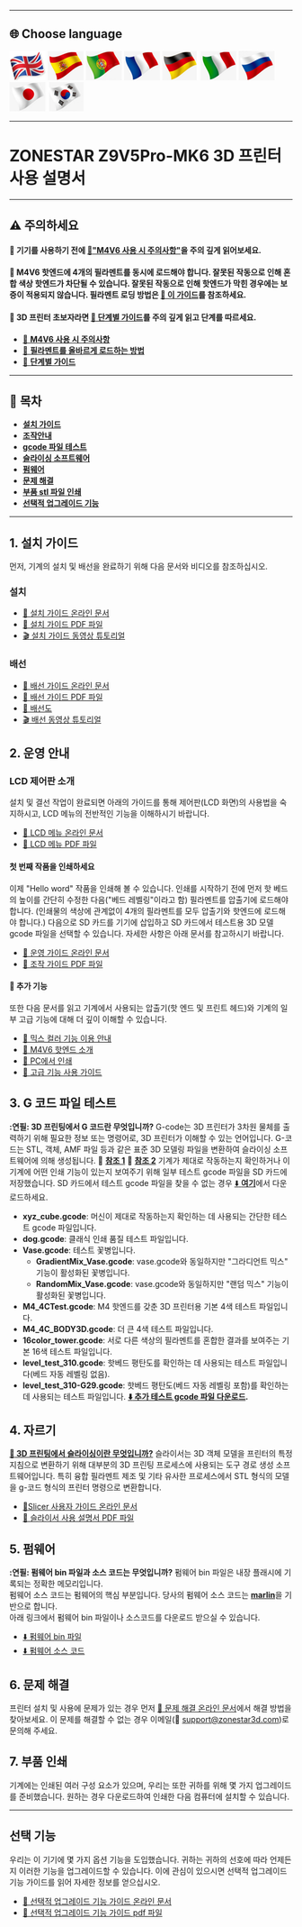 [M4V6_PRECAUTION]: https://github.com/ZONESTAR3D/Upgrade-kit-guide/blob/main/HOTEND/M4/M4_V6/M4V6_Precaution.md
[Z9V5MK6_STEPBYSTEP]: https://github.com/ZONESTAR3D/Z9/blob/main/Z9V5/Z9V5-MK6/step_by_step.md
[Z9V5MK6_LOADFILAMENT]: https://github.com/ZONESTAR3D/Z9/blob/main/Z9V5/Z9V5-MK6/2.Operation/Operation.md#load-filaments
[Z9V5MK6_OPTION]: https://github.com/ZONESTAR3D/Z9/blob/main/Z9V5/Z9V5-MK6/OptionalFeatures.md
[LINK_M4V6]: https://github.com/ZONESTAR3D/Upgrade-kit-guide/blob/main/HOTEND/M4/M4_V6
[LINK_MIX_FEATURE]: https://github.com/ZONESTAR3D/Document-and-User-Guide/blob/master/Mixing_Color
[LINK_FIRMWARE]: https://github.com/ZONESTAR3D/Firmware/blob/master/Z9/Z9V5/bin/Z9V5Pro-MK6
[LINK_SOURCECODE]: https://github.com/ZONESTAR3D/source-code-for-3d-printer
[LINK_TROUBLESHOOTING]: https://github.com/ZONESTAR3D/Z9/blob/main/Z9V5/Z9V5_FAQ
[M4_TEST_GCODE]: https://github.com/ZONESTAR3D/Slicing-Guide/blob/master/PrusaSlicer/test_gcode/M4/readme.md
[GCODE_REF1]: https://beginner3dprinting.com/what-is-g-code-in-3d-printing/
[GCODE_REF2]: https://www.reprap.org/wiki/G-code

----
## <a id="choose-language">:globe_with_meridians: Choose language </a>
[![](../lanpic/EN.png)](./readme.md)
[![](../lanpic/ES.png)](./readme_es.md)
[![](../lanpic/PT.png)](./readme_pt.md)
[![](../lanpic/FR.png)](./readme_fr.md)
[![](../lanpic/DE.png)](./readme_de.md)
[![](../lanpic/IT.png)](./readme_it.md)
[![](../lanpic/RU.png)](./readme_ru.md)
[![](../lanpic/JP.png)](./readme_jp.md)
[![](../lanpic/KR.png)](./readme_kr.md)

----
# ZONESTAR Z9V5Pro-MK6 3D 프린터 사용 설명서

----
## :warning: 주의하세요
#### :loudspeaker: 기기를 사용하기 전에 [:book:"M4V6 사용 시 주의사항"][M4V6_PRECAUTION]을 주의 깊게 읽어보세요.
#### :loudspeaker: M4V6 핫엔드에 4개의 필라멘트를 동시에 로드해야 합니다. 잘못된 작동으로 인해 혼합 색상 핫엔드가 차단될 수 있습니다. 잘못된 작동으로 인해 핫엔드가 막힌 경우에는 보증이 적용되지 않습니다. 필라멘트 로딩 방법은 [:book: 이 가이드][Z9V5MK6_LOADFILAMENT]를 참조하세요.
#### :loudspeaker: 3D 프린터 초보자라면 [:book: 단계별 가이드][Z9V5MK6_STEPBYSTEP]를 주의 깊게 읽고 단계를 따르세요.
- [:book: **M4V6 사용 시 주의사항**][M4V6_PRECAUTION]
- [:book: **필라멘트를 올바르게 로드하는 방법**][Z9V5MK6_LOADFILAMENT]
- [:book: **단계별 가이드**][Z9V5MK6_STEPBYSTEP]

------
## :book: 목차
- [**설치 가이드**](#A1)
- [**조작안내**](#A2)
- [**gcode 파일 테스트**](#A3)
- [**슬라이싱 소프트웨어**](#A4)
- [**펌웨어**](#A5)
- [**문제 해결**](#A6)
- [**부품 stl 파일 인쇄**](#A7)
- [**선택적 업그레이드 기능**](#A8)

-----
## <a id="A1"> 1. 설치 가이드 </a>
먼저, 기계의 설치 및 배선을 완료하기 위해 다음 문서와 비디오를 참조하십시오.
### 설치
- [:book: 설치 가이드 온라인 문서](./1.Installation/Installation.md)
- [:blue_book: 설치 가이드 PDF 파일](./1.Installation/Installation.pdf)
- [:clapper: 설치 가이드 동영상 튜토리얼](https://youtu.be/TGHUVzV1Pg4)
### 배선
- [:book: 배선 가이드 온라인 문서](./1.Installation/Wiring.md)
- [:blue_book: 배선 가이드 PDF 파일](./1.Installation/Wiring.pdf)
- [:art: 배선도](./1.Installation/Z9V5Pro_Wiring_Diagram.jpg)
- [:clapper: 배선 동영상 튜토리얼](https://youtu.be/tQQNLDOpdQU)

## <a id="A2"> 2. 운영 안내 </a>
### **LCD 제어판 소개**
설치 및 결선 작업이 완료되면 아래의 가이드를 통해 제어판(LCD 화면)의 사용법을 숙지하시고, LCD 메뉴의 전반적인 기능을 이해하시기 바랍니다.
- [:book: LCD 메뉴 온라인 문서](./2.Operation/LCDMENU_Description.md)
- [:blue_book: LCD 메뉴 PDF 파일](./2.Operation/LCDMENU_Description.pdf)
#### **첫 번째 작품을 인쇄하세요**
이제 "Hello word" 작품을 인쇄해 볼 수 있습니다. 인쇄를 시작하기 전에 먼저 핫 베드의 높이를 간단히 수정한 다음("베드 레벨링"이라고 함) 필라멘트를 압출기에 로드해야 합니다. (인쇄물의 색상에 관계없이 4개의 필라멘트를 모두 압출기와 핫엔드에 로드해야 합니다.) 다음으로 SD 카드를 기기에 삽입하고 SD 카드에서 테스트용 3D 모델 gcode 파일을 선택할 수 있습니다. 자세한 사항은 아래 문서를 참고하시기 바랍니다.
- [:book: 운영 가이드 온라인 문서](./2.Operation/Operation.md)
- [:blue_book: 조작 가이드 PDF 파일](./2.Operation/Operation.pdf)
#### :page_with_curl: 추가 기능
또한 다음 문서를 읽고 기계에서 사용되는 압출기(핫 엔드 및 프린트 헤드)와 기계의 일부 고급 기능에 대해 더 깊이 이해할 수 있습니다.
- [:book: 믹스 컬러 기능 이용 안내][LINK_MIX_FEATURE]
- [:book: M4V6 핫엔드 소개][LINK_M4V6]
- [:book: PC에서 인쇄](./2.Operation/PrintFromPC/readme.md)
- [:book: 고급 기능 사용 가이드](./2.Operation/Advance_Features.md)

## <a id="A3"> 3. G 코드 파일 테스트 </a>
**:연필: 3D 프린팅에서 G 코드란 무엇입니까?**
G-code는 3D 프린터가 3차원 물체를 출력하기 위해 필요한 정보 또는 명령어로, 3D 프린터가 이해할 수 있는 언어입니다. G-코드는 STL, 객체, AMF 파일 등과 같은 표준 3D 모델링 파일을 변환하여 슬라이싱 소프트웨어에 의해 생성됩니다. :page_with_curl: [**참조 1**][GCODE_REF1] :page_with_curl: [**참조 2**][GCODE_REF2]
기계가 제대로 작동하는지 확인하거나 이 기계에 어떤 인쇄 기능이 있는지 보여주기 위해 일부 테스트 gcode 파일을 SD 카드에 저장했습니다. SD 카드에서 테스트 gcode 파일을 찾을 수 없는 경우 [:arrow_down: **여기**](./3.TestGcode/Test_gcode.zip)에서 다운로드하세요.
- **xyz_cube.gcode**: 머신이 제대로 작동하는지 확인하는 데 사용되는 간단한 테스트 gcode 파일입니다.
- **dog.gcode**: 클래식 인쇄 품질 테스트 파일입니다.
- **Vase.gcode**: 테스트 꽃병입니다.
   - **GradientMix_Vase.gcode**: vase.gcode와 동일하지만 "그라디언트 믹스" 기능이 활성화된 꽃병입니다.
   - **RandomMix_Vase.gcode**: vase.gcode와 동일하지만 "랜덤 믹스" 기능이 활성화된 꽃병입니다.
- **M4_4CTest.gcode**: M4 핫엔드를 갖춘 3D 프린터용 기본 4색 테스트 파일입니다.
- **M4_4C_BODY3D.gcode**: 더 큰 4색 테스트 파일입니다.
- **16color_tower.gcode**: 서로 다른 색상의 필라멘트를 혼합한 결과를 보여주는 기본 16색 테스트 파일입니다.
- **level_test_310.gcode**: 핫베드 평탄도를 확인하는 데 사용되는 테스트 파일입니다(베드 자동 레벨링 없음).
- **level_test_310-G29.gcode**: 핫베드 평탄도(베드 자동 레벨링 포함)를 확인하는 데 사용되는 테스트 파일입니다.
**[:arrow_down: 추가 테스트 gcode 파일 다운로드][M4_TEST_GCODE].**
 
## <a id="A4"> 4. 자르기 </a>
**[:pencil: 3D 프린팅에서 슬라이싱이란 무엇입니까?](https://en.wikipedia.org/wiki/Slicer_(3D_printing))**
슬라이서는 3D 객체 모델을 프린터의 특정 지침으로 변환하기 위해 대부분의 3D 프린팅 프로세스에 사용되는 도구 경로 생성 소프트웨어입니다. 특히 융합 필라멘트 제조 및 기타 유사한 프로세스에서 STL 형식의 모델을 g-코드 형식의 프린터 명령으로 변환합니다.
- [:book:Slicer 사용자 가이드 온라인 문서](./4.Slicing/readme.md)
- [:blue_book: 슬라이서 사용 설명서 PDF 파일](./4.Slicing/Slicing.pdf)

## <a id="A5"> 5. 펌웨어 </a>
**:연필: 펌웨어 bin 파일과 소스 코드는 무엇입니까?**
펌웨어 bin 파일은 내장 플래시에 기록되는 정확한 메모리입니다.   
펌웨어 소스 코드는 펌웨어의 핵심 부분입니다. 당사의 펌웨어 소스 코드는 [**marlin**](https://www.marlinfw.org)을 기반으로 합니다.   
아래 링크에서 펌웨어 bin 파일이나 소스코드를 다운로드 받으실 수 있습니다.   
- [:arrow_down: 펌웨어 bin 파일][LINK_FIRMWARE]
- [:arrow_down: 펌웨어 소스 코드][LINK_SOURCECODE]

## <a id="A6"> 6. 문제 해결 </a>
프린터 설치 및 사용에 문제가 있는 경우 먼저 [:book: 문제 해결 온라인 문서][LINK_TROUBLESHOOTING]에서 해결 방법을 찾아보세요. 이 문제를 해결할 수 없는 경우 이메일(:email: support@zonestar3d.com)로 문의해 주세요.

## <a id="A7"> 7. 부품 인쇄 </a>
기계에는 인쇄된 여러 구성 요소가 있으며, 우리는 또한 귀하를 위해 몇 가지 업그레이드를 준비했습니다. 원하는 경우 다운로드하여 인쇄한 다음 컴퓨터에 설치할 수 있습니다.

-----
## <a id="A8"> 선택 기능 </a>
우리는 이 기기에 몇 가지 옵션 기능을 도입했습니다. 귀하는 귀하의 선호에 따라 언제든지 이러한 기능을 업그레이드할 수 있습니다. 이에 관심이 있으시면 선택적 업그레이드 기능 가이드를 읽어 자세한 정보를 얻으십시오.
- [:book: 선택적 업그레이드 기능 가이드 온라인 문서][Z9V5MK6_OPTION]
- [:blue_book: 선택적 업그레이드 기능 가이드 pdf 파일](./OptionalFeatures.pdf)
